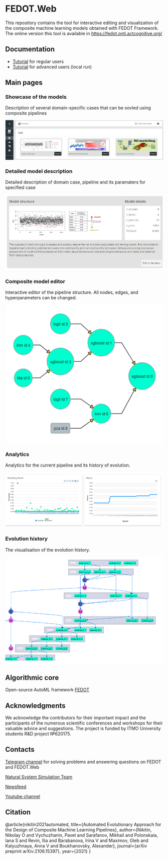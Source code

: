 # FEDOT.Web

This repository contains the tool for interactive editing and visualization of the composite machine learning models
obtained with FEDOT Framework. The online version this tool is available in https://fedot.onti.actcognitive.org/

## Documentation

* [Tutorial](./docs/user_manual.md) for regular users
* [Tutorial](./docs/developer_manual.md) for advanced users (local run)

## Main pages

### Showcase of the models

Description of several domain-specific cases that can be sovled using composite pipelines

![Showcase](./docs/img/showcase.png)

### Detailed model description

Detailed description of domain case, pipeline and its paramaters for specified case

![details.png](./docs/img/details.png)

### Composite model editor

Interactive editor of the pipeline structure. All nodes, edges, and hyperparameters can be changed.

![Model editor prototype](./docs/img/editor.png)

### Analytics

Analytics for the current pipeline and its history of evolution.

![Analytics](./docs/img/analytics.png)

### Evolution history

The visualisation of the evolution history.

![Evolution](./docs/img/history.png)


## Algorithmic core

Open-source AutoML framework [FEDOT](https://github.com/nccr-itmo/FEDOT)

## Acknowledgments

We acknowledge the contributors for their important impact and the participants of the numerous scientific conferences
and workshops for their valuable advice and suggestions. The project is funded by ITMO University students R&D project
№620175.

## Contacts

[Telegram channel](https://t.me/FEDOT_helpdesk) for solving problems and answering questions on FEDOT and FEDOT.Web

[Natural System Simulation Team](https://itmo-nss-team.github.io/)

[Newsfeed](https://t.me/NSS_group)

[Youtube channel](https://www.youtube.com/channel/UC4K9QWaEUpT_p3R4FeDp5jA)

## Citation

@article{nikitin2021automated, title={Automated Evolutionary Approach for the Design of Composite Machine Learning
Pipelines}, author={Nikitin, Nikolay O and Vychuzhanin, Pavel and Sarafanov, Mikhail and Polonskaia, Iana S and Revin,
Ilia and Barabanova, Irina V and Maximov, Gleb and Kalyuzhnaya, Anna V and Boukhanovsky, Alexander}, journal={arXiv
preprint arXiv:2106.15397}, year={2021} }